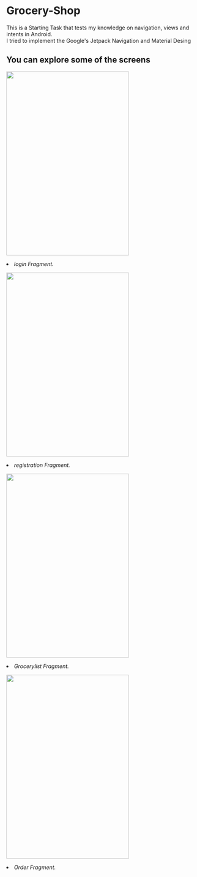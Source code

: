 <h1>Grocery-Shop</h1>
 
<p>This is a Starting Task that tests my knowledge on navigation, views and intents in Android.<br>
I tried to implement the Google's Jetpack Navigation and Material Desing</p>
 
 ## You can explore  some of the screens 

<p align="left">
  <img width="320" height="480" src="https://res.cloudinary.com/ugwulo/image/upload/v1587329889/github/login_qcfw2v.png">
</p>

   
 <li> <i> login Fragment. </i>

<p align = "left">
    <img width="320" height="480" src="https://res.cloudinary.com/ugwulo/image/upload/v1587329888/github/register_llqqzh.png">
</p>
<li> <i> registration Fragment. </i>


<p align = "left">
    <img width="320" height="480" src="https://res.cloudinary.com/ugwulo/image/upload/v1587329890/github/orders_mpouw7.png">
</p>
<li> <i> Grocerylist Fragment. </i>


<p align = "left">
    <img width="320" height="480" src="https://res.cloudinary.com/ugwulo/image/upload/v1587329879/github/share_e5ilnx.png">
</p>
<li> <i> Order Fragment. </i>
